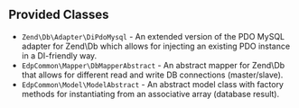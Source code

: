 Provided Classes
----------------
* `Zend\Db\Adapter\DiPdoMysql` - An extended version of the PDO MySQL
  adapter for Zend\Db which allows for injecting an existing PDO instance in a
  DI-friendly way.
* `EdpCommon\Mapper\DbMapperAbstract` - An abstract mapper for Zend\Db that
  allows for different read and write DB connections (master/slave). 
* `EdpCommon\Model\ModelAbstract` - An abstract model class with factory
  methods for instantiating from an associative array (database result). 
